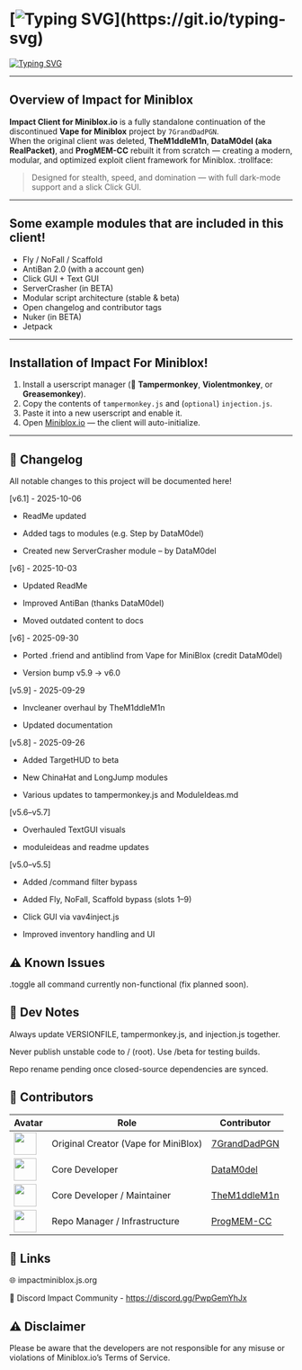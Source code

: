 # [![Typing SVG](https://readme-typing-svg.demolab.com?font=Fira+Code&duration=2500&pause=1000&color=FF0000&width=435&lines=Impact+Client+for+MiniBlox.io!)](https://git.io/typing-svg)

[![Typing SVG](https://readme-typing-svg.demolab.com?font=Fira+Code&size=14&duration=2500&pause=1000&color=abe0e4&width=435&lines=The+ultimate+MiniBlox+hacked+client!+;Built+for+stealth%2C+speed%2C+and+total+domination.;Fully+dark-mode+optimized+with+a+modern+UI)](https://git.io/typing-svg)

---

## Overview of Impact for Miniblox
**Impact Client for Miniblox.io** is a fully standalone continuation of the discontinued **Vape for Miniblox** project by `7GrandDadPGN`.  
When the original client was deleted, **TheM1ddleM1n**, **DataM0del (aka RealPacket)**, and **ProgMEM-CC** rebuilt it from scratch — creating a modern, modular, and optimized exploit client framework for Miniblox. :trollface:

> Designed for stealth, speed, and domination — with full dark-mode support and a slick Click GUI.

---

## Some example modules that are included in this client!
- Fly / NoFall / Scaffold  
- AntiBan 2.0 (with a account gen) 
- Click GUI + Text GUI  
- ServerCrasher (in BETA)  
- Modular script architecture (stable & beta)  
- Open changelog and contributor tags
- Nuker (in BETA)
- Jetpack
---

## Installation of Impact For Miniblox!
1. Install a userscript manager (🧩 **Tampermonkey**, **Violentmonkey**, or **Greasemonkey**).  
2. Copy the contents of `tampermonkey.js` and (`optional`) `injection.js`.
3. Paste it into a new userscript and enable it.  
5. Open [Miniblox.io](https://miniblox.io) — the client will auto-initialize.  

---

## 🧾 Changelog
All notable changes to this project will be documented here!

[v6.1] - 2025-10-06
- ReadMe updated

- Added tags to modules (e.g. Step by DataM0del)

- Created new ServerCrasher module – by DataM0del

[v6] - 2025-10-03
- Updated ReadMe

- Improved AntiBan (thanks DataM0del)

- Moved outdated content to docs

[v6] - 2025-09-30
- Ported .friend and antiblind from Vape for MiniBlox (credit DataM0del)

- Version bump v5.9 → v6.0

[v5.9] - 2025-09-29
- Invcleaner overhaul by TheM1ddleM1n

- Updated documentation

[v5.8] - 2025-09-26
- Added TargetHUD to beta

- New ChinaHat and LongJump modules

- Various updates to tampermonkey.js and ModuleIdeas.md

[v5.6–v5.7]
- Overhauled TextGUI visuals

- moduleideas and readme updates

[v5.0–v5.5]
- Added /command filter bypass

- Added Fly, NoFall, Scaffold bypass (slots 1–9)

- Click GUI via vav4inject.js

- Improved inventory handling and UI

## ⚠️ Known Issues
.toggle all command currently non-functional (fix planned soon).

## 🧩 Dev Notes
Always update VERSIONFILE, tampermonkey.js, and injection.js together.

Never publish unstable code to / (root). Use /beta for testing builds.

Repo rename pending once closed-source dependencies are synced.

## 👥 Contributors
| Avatar | Role                             | Contributor            |
|--------|----------------------------------|------------------------|
| <img src="https://github.com/7GrandDadPGN.png" width="40" height="40"> | Original Creator (Vape for MiniBlox) | [7GrandDadPGN](https://github.com/7GrandDadPGN) |
| <img src="https://github.com/DataM0del.png" width="40" height="40"> | Core Developer                   | [DataM0del](https://github.com/DataM0del) |
| <img src="https://github.com/TheM1ddleM1n.png" width="40" height="40"> | Core Developer / Maintainer      | [TheM1ddleM1n](https://github.com/TheM1ddleM1n) |
| <img src="https://github.com/ProgMEM-CC.png" width="40" height="40"> | Repo Manager / Infrastructure    | [ProgMEM-CC](https://github.com/ProgMEM-CC) |




## 🧷 Links
🌐 impactminiblox.js.org

💬 Discord Impact Community - https://discord.gg/PwpGemYhJx

## ⚠️ Disclaimer
Please be aware that the developers are not responsible for any misuse or violations of Miniblox.io’s Terms of Service.

